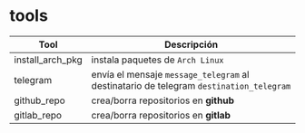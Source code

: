 # tools

| **Tool** | **Descripción** |
|----------|-----------------|
| install_arch_pkg | instala paquetes de `Arch Linux` |
| telegram | envía el mensaje `message_telegram` al destinatario de telegram `destination_telegram` |
| github_repo | crea/borra repositorios en **github** |
| gitlab_repo | crea/borra repositorios en **gitlab** |

